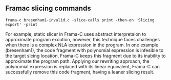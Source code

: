 ## Framac slicing commands

```
frama-c bresenham1-invalid.c -slice-calls print -then-on 'Slicing export' -print
```
For example, static slicer in Frama-C uses abstract interpretaion to approximate program excution, however, this technique faces challenges when there is a complex NLA
expression in the program. In one example (bresenham1), the code fragment with polynomial expression is infesible to the target slcing location, Frama-C keeps this fragment due to its inability to approximate the program path. Applying our rewriting approach, the polynomial expression is replaced with its linear equivalent, Frama-C can successfully remove this code fragment, having a leaner slicing result.
   



